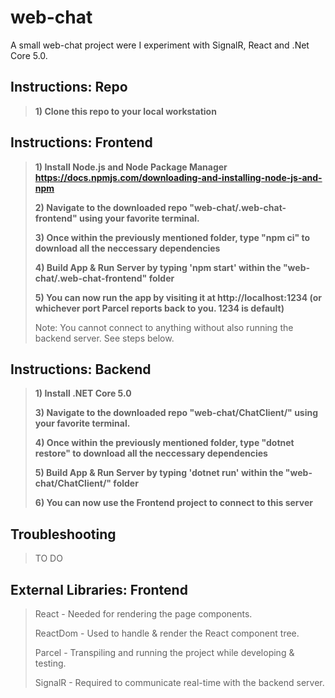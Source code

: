 # web-chat

A small web-chat project were I experiment with SignalR, React and .Net Core 5.0.
>

## Instructions: Repo
> **1) Clone this repo to your local workstation**
>
## Instructions: Frontend
>
> **1) Install Node.js and Node Package Manager https://docs.npmjs.com/downloading-and-installing-node-js-and-npm**
>
> **2) Navigate to the downloaded repo "web-chat/.web-chat-frontend" using your favorite terminal.**
>
> **3) Once within the previously mentioned folder, type "npm ci" to download all the neccessary dependencies**
>
> **4) Build App & Run Server by typing 'npm start' within the "web-chat/.web-chat-frontend" folder**
>
> **5) You can now run the app by visiting it at http://localhost:1234 (or whichever port Parcel reports back to you. 1234 is default)**
>
> Note: You cannot connect to anything without also running the backend server. See steps below.
>
## Instructions: Backend
>
> **1) Install .NET Core 5.0**
>
> **3) Navigate to the downloaded repo "web-chat/ChatClient/" using your favorite terminal.**
>
> **4) Once within the previously mentioned folder, type "dotnet restore" to download all the neccessary dependencies**
>
> **5) Build App & Run Server by typing 'dotnet run' within the "web-chat/ChatClient/" folder**
>
> **6) You can now use the Frontend project to connect to this server**
>
>
## Troubleshooting
>
> TO DO
>
>
## External Libraries: Frontend
> React - Needed for rendering the page components.
>
> ReactDom - Used to handle & render the React component tree.
>
> Parcel - Transpiling and running the project while developing & testing.
>
> SignalR - Required to communicate real-time with the backend server.
